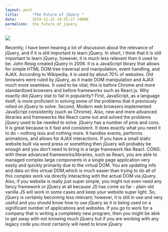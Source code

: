 ```yaml
---
layout: post
title:      "The Future of jQuery "
date:       2019-12-22 19:55:27 +0000
permalink:  the_future_of_jquery
---
```



![](https://media.giphy.com/media/l0CRCmMBYQbL7dCmI/giphy.gif)

Recently, I have been hearing a lot of discussion about the relevance of jQuery, and if it is still important to learn jQuery. In short, I think that it is still important to learn jQuery; however, it is much less relevant than it used to be.
John Resig created jQuery in 2006. It is a JavaScript library that allows for simple HTML DOM tree traversal and manipulation, event handling, and AJAX. According to Wikipedia, it is used by about 70% of websites. Old browsers were ruled by jQuery, as it made DOM manipulation and AJAX much more seamless. It used to be vital; this is before Chrome and more standardized browsers and before frameworks such as React.js. 
Why exactly did jQuery stat to fall in popularity? First, JavaScript, as a language itself, is more proficient in solving some of the problems that it previously relied on jQuery to solve. Second, Modern web browsers implemented JavaScript consistently (such as Chrome). Also, new and more advanced libraries and frameworks like React came out and solved the problems jQuery used to be needed to solve.  jQuery has a number of pros and cons. It is great because is it fast and consistent. It does exactly what you need it to do – nothing less and nothing more. It handles events, performs animations, and allows for AJAX interactions. If you have a small static website built via word press or something then jQuery will probably be enough and you don’t need to bring in a large framework like React. CONS: with these advanced frameworks/libraries, such as React, you are able to managed complex large components in a single page application very easily and quickly primarily due to the virtual DOM. You are updating info and data on this virtual DOM,which is much easier than trying to do all of this complex work via directly interacting with the actual DOM via jQuery. Also, if you website is really just super simple, you might not even need any fancy framework or jQuery at all because JS has come so far - plain old vanilla JS will work in some cases and keep your website super light. 
So, jQuery is certainly becoming less relevant; however, it is still in use and very useful and you should know how to use jQuery as it is being used on a significant number of applications and websites. If you go to work for a company that is writing a completely new program, then you might be able to get away with not knowing much jQuery but if you are working with any legacy code you most certainly will need to know jQuery



